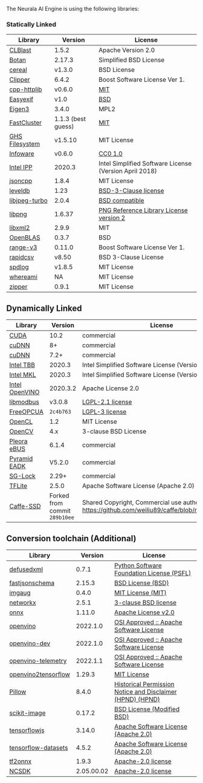 The Neurala AI Engine is using the following libraries:

### Statically Linked

| Library | Version | License | 
| ------------- | ------------- | ------------- |
| [CLBlast](https://github.com/CNugteren/CLBlast) | 1.5.2 | Apache Version 2.0 |
| [Botan](https://botan.randombit.net/) | 2.17.3 | Simplified BSD License |
| [cereal](http://uscilab.github.io/cereal/) | v1.3.0 | BSD License |
| [Clipper](http://www.angusj.com) | 6.4.2 | Boost Software License Ver 1. |
| [cpp-httplib](https://github.com/yhirose/cpp-httplib) | v0.6.0 | [MIT](https://github.com/yhirose/cpp-httplib/blob/master/LICENSE) |
| [Easyexif](https://github.com/mayanklahiri/easyexif/tags) | v1.0 | [BSD](https://github.com/mayanklahiri/easyexif/blob/master/LICENSE) |
| [Eigen3](http://eigen.tuxfamily.org/) | 3.4.0 | MPL2 |
| [FastCluster](http://danifold.net/fastcluster.html) | 1.1.3 (best guess) | [MIT](https://github.com/dmuellner/fastcluster/blob/master/COPYING.txt) |
| [GHS Filesystem](https://github.com/gulrak/filesystem) | v1.5.10 | MIT License |
| [Infoware](https://github.com/ThePhD/infoware) | v0.6.0 | [CC0 1.0](https://github.com/ThePhD/infoware/blob/main/LICENSE) |
| [Intel IPP](https://www.intel.com/content/www/us/en/developer/tools/oneapi/ipp.html#gs.9l2ebd) | 2020.3 | Intel Simplified Software License (Version April 2018) |
| [jsoncpp](https://github.com/open-source-parsers/jsoncpp) | 1.8.4 | MIT License |
| [leveldb](https://github.com/google/leveldb) | 1.23 | [BSD-3-Clause license](https://github.com/google/leveldb/blob/main/LICENSE) |
| [libjpeg-turbo](https://github.com/libjpeg-turbo/libjpeg-turbo) | 2.0.4 | [BSD compatible](https://github.com/libjpeg-turbo/libjpeg-turbo/blob/master/LICENSE.md) |
| [libpng](http://www.libpng.org/pub/png/libpng.html) | 1.6.37 | [PNG Reference Library License version 2](http://www.libpng.org/pub/png/src/libpng-LICENSE.txt) |
| [libxml2](https://gitlab.gnome.org/GNOME/libxml2) | 2.9.9 | MIT |
| [OpenBLAS](https://www.openblas.net/) | 0.3.7 | BSD |
| [range-v3](https://github.com/ericniebler/range-v3) | 0.11.0 | Boost Software License Ver 1. |
| [rapidcsv](https://github.com/d99kris/rapidcsv) | v8.50 | BSD 3-Clause License |
| [spdlog](https://github.com/gabime/spdlog) | v1.8.5 |  MIT License |
| [whereami](https://github.com/gpakosz/whereami) | NA | MIT License |
| [zipper](https://github.com/sebastiandev/zipper) | 0.9.1 | MIT License |

## Dynamically Linked

| Library | Version | License | 
| ------------- | ------------- | ------------- |
| [CUDA](https://developer.nvidia.com/cuda-downloads) | 10.2 | commercial |
| [cuDNN](https://developer.nvidia.com/cudnn) | 8+ | commercial |
| [cuDNN](https://developer.nvidia.com/tensorrt) | 7.2+ | commercial |
| [Intel TBB](https://www.intel.com/content/www/us/en/developer/tools/oneapi/onetbb.html#gs.9l2e5l) | 2020.3 | Intel Simplified Software License (Version April 2020) |
| [Intel MKL](https://www.intel.com/content/www/us/en/develop/documentation/get-started-with-mkl-for-dpcpp/top.html)      | 2020.3 | Intel Simplified Software License (Version April 2018) | 
| [Intel OpenVINO](https://github.com/openvinotoolkit/openvino) | 2020.3.2 | Apache License 2.0 |
| [libmodbus](https://github.com/stephane/libmodbus) | v3.0.8 | [LGPL-2.1 license](https://github.com/stephane/libmodbus/blob/master/COPYING.LESSER) |
| [FreeOPCUA](https://github.com/FreeOpcUa/freeopcua) | `2c4b763` | [LGPL-3 license](https://github.com/FreeOpcUa/freeopcua/blob/master/COPYING) |
| [OpenCL](https://www.khronos.org/opencl/) | 1.2 | MIT License |
| [OpenCV](https://opencv.org/) | 4.x | 3-clause BSD License |
| [Pleora eBUS](https://www.pleora.com/machine-vision-automation/ebus-sdk/) | 6.1.4 | commercial |
| [Pyramid EADK](https://pyramidsolutions.com/product/netstax-ethernetip-adapter-development-kit-eadk/) | V5.2.0 | commercial |
| [SG-Lock](https://www.sg-lock.com/) | 2.29+ | commercial |
| [TFLite](https://www.tensorflow.org/lite/) | 2.5.0 | Apache Software License (Apache 2.0) |
| [Caffe-SSD](https://github.com/weiliu89/caffe) | Forked from commit `289b10ee` | Shared Copyright, Commercial use authorized, https://github.com/weiliu89/caffe/blob/master/LICENSE |

## Conversion toolchain (Additional)

| Library | Version | License | 
| ------------- | ------------- | ------------- |
| [defusedxml](https://github.com/tiran/defusedxml) | 0.7.1 | [Python Software Foundation License (PSFL)](https://github.com/tiran/defusedxml/blob/main/LICENSE) |
| [fastjsonschema](https://github.com/horejsek/python-fastjsonschema) | 2.15.3 | [BSD License (BSD)](https://github.com/horejsek/python-fastjsonschema/blob/master/LICENSE) |
| [imgaug](https://github.com/aleju/imgaug) | 0.4.0 | [MIT License (MIT)](https://github.com/aleju/imgaug/blob/master/LICENSE) |
| [networkx](https://networkx.org/) | 2.5.1 | [3-clause BSD license](https://raw.githubusercontent.com/networkx/networkx/master/LICENSE.txt) |
| [onnx](https://github.com/onnx/onnx) | 1.11.0 | [Apache License v2.0](https://pypi.org/project/onnx/LICENSE) |
| [openvino](https://docs.openvino.ai/latest/index.html) | 2022.1.0 | [OSI Approved :: Apache Software License](https://github.com/openvinotoolkit/openvino/tree/2022.1.1#license) |
| [openvino-dev](https://docs.openvino.ai/latest/index.html) | 2022.1.0 | [OSI Approved :: Apache Software License](https://github.com/openvinotoolkit/openvino/tree/2022.1.1#license) |
| [openvino-telemetry](https://docs.openvino.ai/latest/index.html) | 2022.1.1 | [OSI Approved :: Apache Software License](https://github.com/openvinotoolkit/openvino/tree/2022.1.1#license) |
| [openvino2tensorflow](https://github.com/PINTO0309/openvino2tensorflow) | 1.29.3 | [MIT License](https://github.com/PINTO0309/openvino2tensorflow/blob/main/LICENSE) |
| [Pillow](https://python-pillow.org/) | 8.4.0 | [Historical Permission Notice and Disclaimer (HPND) (HPND)](https://github.com/python-pillow/Pillow/blob/main/LICENSE) |
| [scikit-image](https://scikit-image.org/) | 0.17.2 | [BSD License (Modified BSD)](https://github.com/scikit-image/scikit-image/blob/main/LICENSE.txt) |
| [tensorflowjs](https://js.tensorflow.org/) | 3.14.0 | [Apache Software License (Apache 2.0)](https://github.com/tensorflow/tensorflow/blob/master/LICENSE) |
| [tensorflow-datasets](https://github.com/tensorflow/datasets) | 4.5.2 | [Apache Software License (Apache 2.0)](https://github.com/tensorflow/tensorflow/blob/master/LICENSE) |
| [tf2onnx](https://github.com/onnx/tensorflow-onnx) | 1.9.3 | [Apache-2.0 license](https://github.com/onnx/tensorflow-onnx/blob/main/LICENSE) |
| [NCSDK](https://github.com/movidius/ncsdk) | 2.05.00.02 | [Apache-2.0 license](https://github.com/movidius/ncsdk/blob/master/LICENSE) |
